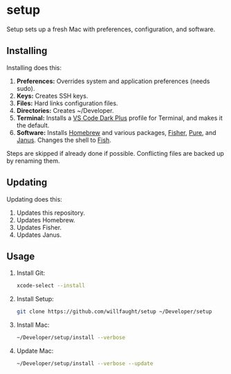 # setup

Setup sets up a fresh Mac with preferences, configuration, and software.

## Installing

Installing does this:

1. **Preferences:** Overrides system and application preferences (needs sudo).
2. **Keys:** Creates SSH keys.
3. **Files:** Hard links configuration files.
4. **Directories:** Creates ~/Developer.
5. **Terminal:** Installs a [VS Code Dark Plus](https://github.com/lysyi3m/macos-terminal-themes#vs-code-dark-plus-download) profile for Terminal, and makes it the default.
6. **Software:** Installs [Homebrew](https://brew.sh) and various packages, [Fisher](https://github.com/jorgebucaran/fisher), [Pure](https://github.com/pure-fish/pure), and [Janus](https://github.com/carlhuda/janus). Changes the shell to [Fish](https://github.com/fish-shell/fish-shell).

Steps are skipped if already done if possible. Conflicting files are backed up by renaming them.

## Updating

Updating does this:

1. Updates this repository.
2. Updates Homebrew.
3. Updates Fisher.
4. Updates Janus.

## Usage

1. Install Git:

    ```bash
    xcode-select --install
    ```

2. Install Setup:

    ```bash
    git clone https://github.com/willfaught/setup ~/Developer/setup
    ```

3. Install Mac:

    ```bash
    ~/Developer/setup/install --verbose
    ```

4. Update Mac:

    ```bash
    ~/Developer/setup/install --verbose --update
    ```
